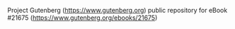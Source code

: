 Project Gutenberg (https://www.gutenberg.org) public repository for eBook #21675 (https://www.gutenberg.org/ebooks/21675)
